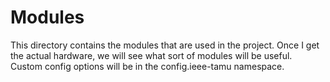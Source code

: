 # Modules

This directory contains the modules that are used in the project. Once I get the actual hardware, we will see what sort of modules will be useful. Custom config options will be in the config.ieee-tamu namespace.
